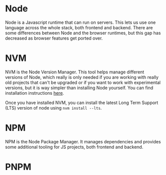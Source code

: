 # Node
Node is a Javascript runtime that can run on servers. This lets us use one language across the whole stack, both frontend and backend. There are some differences between Node and the browser runtimes, but this gap has decreased as browser features get ported over. 

# NVM

NVM is the Node Version Manager. This tool helps manage different versions of Node, which really is only needed if you are working with really old projects that can't be upgraded or if you want to work with experimental versions, but it is way simpler than installing Node yourself. You can find installation instructions [here](https://github.com/nvm-sh/nvm).

Once you have installed NVM, you can install the latest Long Term Support (LTS) version of node using `nvm install --lts`. 

# NPM

NPM is the Node Package Manager. It manages dependencies and provides some additional tooling for JS projects, both frontend and backend. 

# PNPM

